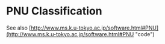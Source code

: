 # PNU Classification

See also [http://www.ms.k.u-tokyo.ac.jp/software.html#PNU](http://www.ms.k.u-tokyo.ac.jp/software.html#PNU "code")
